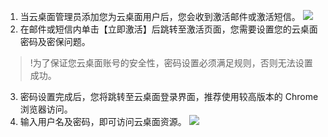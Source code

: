 1. 当云桌面管理员添加您为云桌面用户后，您会收到激活邮件或激活短信。
![](https://main.qcloudimg.com/raw/e8e63f8eb1c14c884ff769f4d16b82e6.png)
2. 在邮件或短信内单击【立即激活】后跳转至激活页面，您需要设置您的云桌面密码及密保问题。
>!为了保证您云桌面账号的安全性，密码设置必须满足规则，否则无法设置成功。
3. 密码设置完成后，您将跳转至云桌面登录界面，推荐使用较高版本的 Chrome 浏览器访问。
4. 输入用户名及密码，即可访问云桌面资源。
![](https://main.qcloudimg.com/raw/85a21d1391204033985a8878ac25d8cb.png)
